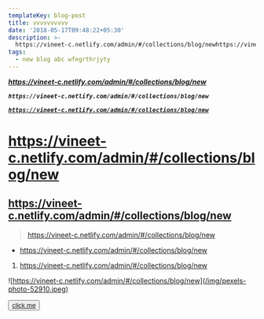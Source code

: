 ```yaml
---
templateKey: blog-post
title: vvvvvvvvvv
date: '2018-05-17T09:48:22+05:30'
description: >-
  https://vineet-c.netlify.com/admin/#/collections/blog/newhttps://vineet-c.netlify.com/admin/#/collections/blog/newhttps://vineet-c.netlify.com/admin/#/collections/blog/newhttps://vineet-c.netlify.com/admin/#/collections/blog/newhttps://vineet-c.netlify.com/admin/#/collections/blog/newhttps://vineet-c.netlify.com/admin/#/collections/blog/newhttps://vineet-c.netlify.com/admin/#/collections/blog/new
tags:
  - new blog abc wfegrthrjyty
---
```

_**https://vineet-c.netlify.com/admin/#/collections/blog/new**_

_**`https://vineet-c.netlify.com/admin/#/collections/blog/new`**_

[_**`https://vineet-c.netlify.com/admin/#/collections/blog/new`**_](https://vineet-c.netlify.com/admin/#/collections/blog/new)

# https://vineet-c.netlify.com/admin/#/collections/blog/new

## https://vineet-c.netlify.com/admin/#/collections/blog/new

> https://vineet-c.netlify.com/admin/#/collections/blog/new

* https://vineet-c.netlify.com/admin/#/collections/blog/new

1. https://vineet-c.netlify.com/admin/#/collections/blog/new

![https://vineet-c.netlify.com/admin/#/collections/blog/new](/img/pexels-photo-52910.jpeg)

<button><a href="vineetchaudhary.ml">click me</a></button>


